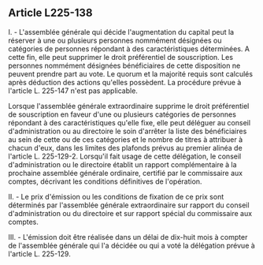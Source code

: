 Article L225-138
----
I. - L'assemblée générale qui décide l'augmentation du capital peut la réserver
à une ou plusieurs personnes nommément désignées ou catégories de personnes
répondant à des caractéristiques déterminées. A cette fin, elle peut supprimer
le droit préférentiel de souscription. Les personnes nommément désignées
bénéficiaires de cette disposition ne peuvent prendre part au vote. Le quorum et
la majorité requis sont calculés après déduction des actions qu'elles possèdent.
La procédure prévue à l'article L. 225-147 n'est pas applicable.

Lorsque l'assemblée générale extraordinaire supprime le droit préférentiel de
souscription en faveur d'une ou plusieurs catégories de personnes répondant à
des caractéristiques qu'elle fixe, elle peut déléguer au conseil
d'administration ou au directoire le soin d'arrêter la liste des bénéficiaires
au sein de cette ou de ces catégories et le nombre de titres à attribuer à
chacun d'eux, dans les limites des plafonds prévus au premier alinéa de
l'article L. 225-129-2. Lorsqu'il fait usage de cette délégation, le conseil
d'administration ou le directoire établit un rapport complémentaire à la
prochaine assemblée générale ordinaire, certifié par le commissaire aux comptes,
décrivant les conditions définitives de l'opération.

II. - Le prix d'émission ou les conditions de fixation de ce prix sont
déterminés par l'assemblée générale extraordinaire sur rapport du conseil
d'administration ou du directoire et sur rapport spécial du commissaire aux
comptes.

III. - L'émission doit être réalisée dans un délai de dix-huit mois à compter de
l'assemblée générale qui l'a décidée ou qui a voté la délégation prévue à
l'article L. 225-129.
